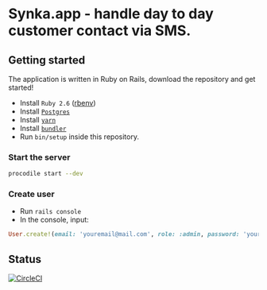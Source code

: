 # Synka.app - handle day to day customer contact via SMS.

## Getting started
The application is written in Ruby on Rails, download the repository and get started!

- Install `Ruby 2.6` ([rbenv](https://github.com/rbenv/rbenv#groom-your-apps-ruby-environment-with-rbenv))
- Install [`Postgres`](https://www.postgresql.org/download/)
- Install [`yarn`](https://yarnpkg.com/en/docs/install)
- Install [`bundler`](https://bundler.io)
- Run `bin/setup` inside this repository.

### Start the server

```bash
procodile start --dev
```

### Create user
- Run `rails console`
- In the console, input:
```ruby
User.create!(email: 'youremail@mail.com', role: :admin, password: 'your-new-password', name: 'You!')
```

## Status
[![CircleCI](https://circleci.com/gh/davidwessman/synka/tree/master.svg?style=shield)](https://circleci.com/gh/davidwessman/synka/tree/master)
